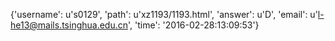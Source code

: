 {'username': u's0129', 'path': u'xz1193/1193.html', 'answer': u'D', 'email': u'l-he13@mails.tsinghua.edu.cn', 'time': '2016-02-28:13:09:53'}